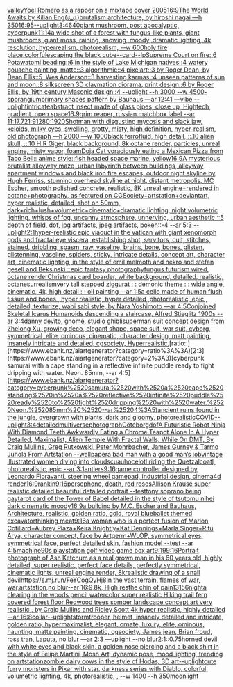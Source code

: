 [valley](https://www.ebank.nz/aiartgenerator?category=valley)[Yoel Romero as a rapper on a mixtape cover 2005](https://www.ebank.nz/aiartgenerator?category=Yoel%2520Romero%2520as%2520a%2520rapper%2520on%2520a%2520mixtape%2520cover%25202005)[16:9](https://www.ebank.nz/aiartgenerator?category=16%3A9)[The World Awaits by Kilian Eng](https://www.ebank.nz/aiartgenerator?category=The%2520World%2520Awaits%2520by%2520Kilian%2520Eng)[(ಠ_ರೃ)](https://www.ebank.nz/aiartgenerator?category=%28%E0%B2%A0_%E0%B2%B0%E0%B3%83%29)[brutalism architecture, by hiroshi nagai —h 350](https://www.ebank.nz/aiartgenerator?category=brutalism%2520architecture%2C%2520by%2520hiroshi%2520nagai%2520%E2%80%94h%2520350)[16:9](https://www.ebank.nz/aiartgenerator?category=16%3A9)[5](https://www.ebank.nz/aiartgenerator?category=5)[--uplight](https://www.ebank.nz/aiartgenerator?category=--uplight)[3:4](https://www.ebank.nz/aiartgenerator?category=3%3A4)[640](https://www.ebank.nz/aiartgenerator?category=640)[giant mushroom, post apocalyptic, cyberpunk](https://www.ebank.nz/aiartgenerator?category=giant%2520mushroom%2C%2520post%2520apocalyptic%2C%2520cyberpunk)[11:14](https://www.ebank.nz/aiartgenerator?category=11%3A14)[a wide shot of a forest with fungus-like plants, giant mushrooms, giant moss, raining, snowing, moody, dramatic lighting, 4k resolution, hyperrealism, photorealism, --w 600](https://www.ebank.nz/aiartgenerator?category=a%2520wide%2520shot%2520of%2520a%2520forest%2520with%2520fungus-like%2520plants%2C%2520giant%2520mushrooms%2C%2520giant%2520moss%2C%2520raining%2C%2520snowing%2C%2520moody%2C%2520dramatic%2520lighting%2C%25204k%2520resolution%2C%2520hyperrealism%2C%2520photorealism%2C%2520--w%2520600)[holy fire place,colorful](https://www.ebank.nz/aiartgenerator?category=holy%2520fire%2520place%2Ccolorful)[escaping the black cube](https://www.ebank.nz/aiartgenerator?category=escaping%2520the%2520black%2520cube)[--card](https://www.ebank.nz/aiartgenerator?category=--card)[--lp](https://www.ebank.nz/aiartgenerator?category=--lp)[Supreme Court on fire::6 Potawatomi beading::6 in the style of Lake Michigan natives::4 watery gouache painting, matte::3 algorithmic::4 pixelart::3 by Roger Dean, by Dean Ellis::5, Wes Anderson::3 harvesting karmas::4 unseen patterns of sun and moon::8 silkscreen 3D claymation diorama, print design::6 by Roger Ellis, by 19th century Masonic design::4 --uplight --h 3000 --w 4500](https://www.ebank.nz/aiartgenerator?category=Supreme%2520Court%2520on%2520fire%3A%3A6%2520Potawatomi%2520beading%3A%3A6%2520in%2520the%2520style%2520of%2520Lake%2520Michigan%2520natives%3A%3A4%2520watery%2520gouache%2520painting%2C%2520matte%3A%3A3%2520algorithmic%3A%3A4%2520pixelart%3A%3A3%2520by%2520Roger%2520Dean%2C%2520by%2520Dean%2520Ellis%3A%3A5%2C%2520Wes%2520Anderson%3A%3A3%2520harvesting%2520karmas%3A%3A4%2520unseen%2520patterns%2520of%2520sun%2520and%2520moon%3A%3A8%2520silkscreen%25203D%2520claymation%2520diorama%2C%2520print%2520design%3A%3A6%2520by%2520Roger%2520Ellis%2C%2520by%252019th%2520century%2520Masonic%2520design%3A%3A4%2520--uplight%2520--h%25203000%2520--w%25204500)[-](https://www.ebank.nz/aiartgenerator?category=-)[sporangium](https://www.ebank.nz/aiartgenerator?category=sporangium)[primary shapes pattern by Bauhaus —ar 12:41 —vibe --uplight](https://www.ebank.nz/aiartgenerator?category=primary%2520shapes%2520pattern%2520by%2520Bauhaus%2520%E2%80%94ar%252012%3A41%2520%E2%80%94vibe%2520--uplight)[intricate](https://www.ebank.nz/aiartgenerator?category=intricate)[abstract insect made of glass pipes, close up, Hightech, gradient, open space](https://www.ebank.nz/aiartgenerator?category=abstract%2520insect%2520made%2520of%2520glass%2520pipes%2C%2520close%2520up%2C%2520Hightech%2C%2520gradient%2C%2520open%2520space)[16:9](https://www.ebank.nz/aiartgenerator?category=16%3A9)[grim reaper, russian matchbox label --ar 11:17](https://www.ebank.nz/aiartgenerator?category=grim%2520reaper%2C%2520russian%2520matchbox%2520label%2520--ar%252011%3A17)[.7](https://www.ebank.nz/aiartgenerator?category=.7)[21:9](https://www.ebank.nz/aiartgenerator?category=21%3A9)[1280:1920](https://www.ebank.nz/aiartgenerator?category=1280%3A1920)[Shot](https://www.ebank.nz/aiartgenerator?category=Shot)[man with disgusting mycosis and slack jaw, keloids, milky eyes, swelling, grotty, misty, high definition, hyper-realism, old photograph —h 2000 —w 1000](https://www.ebank.nz/aiartgenerator?category=man%2520with%2520disgusting%2520mycosis%2520and%2520slack%2520jaw%2C%2520keloids%2C%2520milky%2520eyes%2C%2520swelling%2C%2520grotty%2C%2520misty%2C%2520high%2520definition%2C%2520hyper-realism%2C%2520old%2520photograph%2520%E2%80%94h%25202000%2520%E2%80%94w%25201000)[black ferrofluid, high detail, ::.10 alien skull, ::.10 H.R Giger, black background, 8k octane render, particles, unreal engine, misty vapor, foam](https://www.ebank.nz/aiartgenerator?category=black%2520ferrofluid%2C%2520high%2520detail%2C%2520%3A%3A.10%2520alien%2520skull%2C%2520%3A%3A.10%2520H.R%2520Giger%2C%2520black%2520background%2C%25208k%2520octane%2520render%2C%2520particles%2C%2520unreal%2520engine%2C%2520misty%2520vapor%2C%2520foam)[Doja Cat voraciously eating a Mexican Pizza from Taco Bell:: anime style::](https://www.ebank.nz/aiartgenerator?category=Doja%2520Cat%2520voraciously%2520eating%2520a%2520Mexican%2520Pizza%2520from%2520Taco%2520Bell%3A%3A%2520anime%2520style%3A%3A)[fish headed space marine, yellow](https://www.ebank.nz/aiartgenerator?category=fish%2520headed%2520space%2520marine%2C%2520yellow)[16:9](https://www.ebank.nz/aiartgenerator?category=16%3A9)[A mysterious brutalist alleyway maze, urban labyrinth between buildings, alleyway apartment windows and black iron fire escapes, outdoor night skyline by Hugh Ferriss, stunning overhead skyline at night, distant metropolis, MC Escher, smooth polished concrete, realistic, 8K unreal engine+rendered in octane+photography, as featured on CGSociety+artstation+deviantart, hyper realistic, detailed, shot on 50mm, dark+rich+lush+volumetric+cinematic+dramatic lighting, night volumetric lighting, whisps of fog, uncanny atmosphere, unnerving, urban aesthetic ::5 depth of field, dof, jpg artifacts, jpeg artifacts, bokeh::-4 --ar 5:3 --uplight](https://www.ebank.nz/aiartgenerator?category=A%2520mysterious%2520brutalist%2520alleyway%2520maze%2C%2520urban%2520labyrinth%2520between%2520buildings%2C%2520alleyway%2520apartment%2520windows%2520and%2520black%2520iron%2520fire%2520escapes%2C%2520outdoor%2520night%2520skyline%2520by%2520Hugh%2520Ferriss%2C%2520stunning%2520overhead%2520skyline%2520at%2520night%2C%2520distant%2520metropolis%2C%2520MC%2520Escher%2C%2520smooth%2520polished%2520concrete%2C%2520realistic%2C%25208K%2520unreal%2520engine%2Brendered%2520in%2520octane%2Bphotography%2C%2520as%2520featured%2520on%2520CGSociety%2Bartstation%2Bdeviantart%2C%2520hyper%2520realistic%2C%2520detailed%2C%2520shot%2520on%252050mm%2C%2520dark%2Brich%2Blush%2Bvolumetric%2Bcinematic%2Bdramatic%2520lighting%2C%2520night%2520volumetric%2520lighting%2C%2520whisps%2520of%2520fog%2C%2520uncanny%2520atmosphere%2C%2520unnerving%2C%2520urban%2520aesthetic%2520%3A%3A5%2520depth%2520of%2520field%2C%2520dof%2C%2520jpg%2520artifacts%2C%2520jpeg%2520artifacts%2C%2520bokeh%3A%3A-4%2520--ar%25205%3A3%2520--uplight)[2:1](https://www.ebank.nz/aiartgenerator?category=2%3A1)[hyper-realistic epic viaduct in the vatican with giant xenomorph gods and fractal eye viscera, establishing shot, servitors, cult, stitches, stained, dribbling, spasm, raw, vaseline, brains, bone, bones, glisten, glistenning, vaseline, spiders, sticky, intricate details, concept art, character art, cinematic lighting, in the style of emil melmoth and nekro and stefan gesell and Beksinski ::epic fantasy photography](https://www.ebank.nz/aiartgenerator?category=hyper-realistic%2520epic%2520viaduct%2520in%2520the%2520vatican%2520with%2520giant%2520xenomorph%2520gods%2520and%2520fractal%2520eye%2520viscera%2C%2520establishing%2520shot%2C%2520servitors%2C%2520cult%2C%2520stitches%2C%2520stained%2C%2520dribbling%2C%2520spasm%2C%2520raw%2C%2520vaseline%2C%2520brains%2C%2520bone%2C%2520bones%2C%2520glisten%2C%2520glistenning%2C%2520vaseline%2C%2520spiders%2C%2520sticky%2C%2520intricate%2520details%2C%2520concept%2520art%2C%2520character%2520art%2C%2520cinematic%2520lighting%2C%2520in%2520the%2520style%2520of%2520emil%2520melmoth%2520and%2520nekro%2520and%2520stefan%2520gesell%2520and%2520Beksinski%2520%3A%3Aepic%2520fantasy%2520photography)[fungus futurism wired, octane render](https://www.ebank.nz/aiartgenerator?category=fungus%2520futurism%2520wired%2C%2520octane%2520render)[Christmas card boarder, white background, detailed, realistic, octane](https://www.ebank.nz/aiartgenerator?category=Christmas%2520card%2520boarder%2C%2520white%2520background%2C%2520detailed%2C%2520realistic%2C%2520octane)[surrealism](https://www.ebank.nz/aiartgenerator?category=surrealism)[very tall stepped ziggurat : : demonic theme : : wide angle, cinematic, 4k, high detail : : oil painting --ar 1:5](https://www.ebank.nz/aiartgenerator?category=very%2520tall%2520stepped%2520ziggurat%2520%3A%2520%3A%2520demonic%2520theme%2520%3A%2520%3A%2520wide%2520angle%2C%2520cinematic%2C%25204k%2C%2520high%2520detail%2520%3A%2520%3A%2520oil%2520painting%2520--ar%25201%3A5)[a cello made of human flush tissue and bones , hyper realistic, hyper detailed, photorealistic, epic , detailed, texturize, wabi sabi style, by  Nara Yoshimoto —ar 4:5](https://www.ebank.nz/aiartgenerator?category=a%2520cello%2520made%2520of%2520human%2520flush%2520tissue%2520and%2520bones%2520%2C%2520hyper%2520realistic%2C%2520hyper%2520detailed%2C%2520photorealistic%2C%2520epic%2520%2C%2520detailed%2C%2520texturize%2C%2520wabi%2520sabi%2520style%2C%2520by%2520%2520Nara%2520Yoshimoto%2520%E2%80%94ar%25204%3A5)[Conjoined Skeletal Icarus Humanoids descending a staircase, Alfred Stieglitz 1900s --ar 3:4](https://www.ebank.nz/aiartgenerator?category=Conjoined%2520Skeletal%2520Icarus%2520Humanoids%2520descending%2520a%2520staircase%2C%2520Alfred%2520Stieglitz%25201900s%2520--ar%25203%3A4)[danny devito, gnome, studio ghibli](https://www.ebank.nz/aiartgenerator?category=danny%2520devito%2C%2520gnome%2C%2520studio%2520ghibli)[superman suit concept design from Zhelong Xu, growing deco, elegant shape, space suit, war suit, cyborg, symmetrical, elite, ominous, cinematic, character design, matt painting, insanely intricate and detailed, cgsociety, Hyperrealistic.](https://www.ebank.nz/aiartgenerator?category=superman%2520suit%2520concept%2520design%2520from%2520Zhelong%2520Xu%2C%2520growing%2520deco%2C%2520elegant%2520shape%2C%2520space%2520suit%2C%2520war%2520suit%2C%2520cyborg%2C%2520symmetrical%2C%2520elite%2C%2520ominous%2C%2520cinematic%2C%2520character%2520design%2C%2520matt%2520painting%2C%2520insanely%2520intricate%2520and%2520detailed%2C%2520cgsociety%2C%2520Hyperrealistic.)[ratio::](https://www.ebank.nz/aiartgenerator?category=ratio%3A%3A)[2:3](https://www.ebank.nz/aiartgenerator?category=2%3A3)[cyberpunk samurai with a cape standing in a reflective infinite puddle ready to fight dripping with water. Neon. 85mm, --ar 4:5](https://www.ebank.nz/aiartgenerator?category=cyberpunk%2520samurai%2520with%2520a%2520cape%2520standing%2520in%2520a%2520reflective%2520infinite%2520puddle%2520ready%2520to%2520fight%2520dripping%2520with%2520water.%2520Neon.%252085mm%2C%2520--ar%25204%3A5)[ancient ruins found in the jungle, overgrown with plants, dark and gloomy, photorealistic](https://www.ebank.nz/aiartgenerator?category=ancient%2520ruins%2520found%2520in%2520the%2520jungle%2C%2520overgrown%2520with%2520plants%2C%2520dark%2520and%2520gloomy%2C%2520photorealistic)[COVID](https://www.ebank.nz/aiartgenerator?category=COVID)[--uplight](https://www.ebank.nz/aiartgenerator?category=--uplight)[3:4](https://www.ebank.nz/aiartgenerator?category=3%3A4)[detailed](https://www.ebank.nz/aiartgenerator?category=detailed)[multiverse](https://www.ebank.nz/aiartgenerator?category=multiverse)[photograph](https://www.ebank.nz/aiartgenerator?category=photograph)[Göteborg](https://www.ebank.nz/aiartgenerator?category=G%C3%B6teborg)[dof](https://www.ebank.nz/aiartgenerator?category=dof)[A Futuristic Robot Ninja With Diamond Teeth Awkwardly Eating a Chrome Teapot Alone In A Hyper Detailed, Maximalist, Alien Temple With Fractal Walls, While On DMT, By Craig Mullins, Greg Rutkowski, Peter Mohrbacher, James Gurney & Tarmo Juhola From Artstation --wallpaper](https://www.ebank.nz/aiartgenerator?category=A%2520Futuristic%2520Robot%2520Ninja%2520With%2520Diamond%2520Teeth%2520Awkwardly%2520Eating%2520a%2520Chrome%2520Teapot%2520Alone%2520In%2520A%2520Hyper%2520Detailed%2C%2520Maximalist%2C%2520Alien%2520Temple%2520With%2520Fractal%2520Walls%2C%2520While%2520On%2520DMT%2C%2520By%2520Craig%2520Mullins%2C%2520Greg%2520Rutkowski%2C%2520Peter%2520Mohrbacher%2C%2520James%2520Gurney%2520%26%2520Tarmo%2520Juhola%2520From%2520Artstation%2520--wallpaper)[a bad man with a good man’s job](https://www.ebank.nz/aiartgenerator?category=a%2520bad%2520man%2520with%2520a%2520good%2520man%E2%80%99s%2520job)[vintage illustrated women diving into clouds](https://www.ebank.nz/aiartgenerator?category=vintage%2520illustrated%2520women%2520diving%2520into%2520clouds)[cuauhocelotl riding the Quetzalcoatl, photorealistic, epic --ar 3:1](https://www.ebank.nz/aiartgenerator?category=cuauhocelotl%2520riding%2520the%2520Quetzalcoatl%2C%2520photorealistic%2C%2520epic%2520--ar%25203%3A1)[antlers](https://www.ebank.nz/aiartgenerator?category=antlers)[9:16](https://www.ebank.nz/aiartgenerator?category=9%3A16)[game controller designed by Leonardo Fioravanti, steering wheel gamepad, industrial design, cinema4d render](https://www.ebank.nz/aiartgenerator?category=game%2520controller%2520designed%2520by%2520Leonardo%2520Fioravanti%2C%2520steering%2520wheel%2520gamepad%2C%2520industrial%2520design%2C%2520cinema4d%2520render)[16:9](https://www.ebank.nz/aiartgenerator?category=16%3A9)[rankin](https://www.ebank.nz/aiartgenerator?category=rankin)[9:16](https://www.ebank.nz/aiartgenerator?category=9%3A16)[persephone, death, red roses](https://www.ebank.nz/aiartgenerator?category=persephone%2C%2520death%2C%2520red%2520roses)[Allison Krause super realistic detailed beautiful detailed portrait --test](https://www.ebank.nz/aiartgenerator?category=Allison%2520Krause%2520super%2520realistic%2520detailed%2520beautiful%2520detailed%2520portrait%2520--test)[tony soprano being gay](https://www.ebank.nz/aiartgenerator?category=tony%2520soprano%2520being%2520gay)[tarot card of the Tower of Babel detailed in the style of tsutomu nihei dark cinematic moody](https://www.ebank.nz/aiartgenerator?category=tarot%2520card%2520of%2520the%2520Tower%2520of%2520Babel%2520detailed%2520in%2520the%2520style%2520of%2520tsutomu%2520nihei%2520dark%2520cinematic%2520moody)[16:9](https://www.ebank.nz/aiartgenerator?category=16%3A9)[a building by M.C. Escher and Bauhaus, Architecture, realistic, golden ratio, gold, royal blue](https://www.ebank.nz/aiartgenerator?category=a%2520building%2520by%2520M.C.%2520Escher%2520and%2520Bauhaus%2C%2520Architecture%2C%2520realistic%2C%2520golden%2520ratio%2C%2520gold%2C%2520royal%2520blue)[ballet themed excavator](https://www.ebank.nz/aiartgenerator?category=ballet%2520themed%2520excavator)[thinking meat](https://www.ebank.nz/aiartgenerator?category=thinking%2520meat)[9:16](https://www.ebank.nz/aiartgenerator?category=9%3A16)[a woman who is a perfect fusion of Marion Cotillard+Aubrey Plaza+Keira Knightly+Kat Dennings+Marla Singer+Ritu Arya, character concept, face by Artgerm+WLOP, symmetrical eyes, symmetrical face, perfect detailed skin, fashion model --test --ar 4:5](https://www.ebank.nz/aiartgenerator?category=a%2520woman%2520who%2520is%2520a%2520perfect%2520fusion%2520of%2520Marion%2520Cotillard%2BAubrey%2520Plaza%2BKeira%2520Knightly%2BKat%2520Dennings%2BMarla%2520Singer%2BRitu%2520Arya%2C%2520character%2520concept%2C%2520face%2520by%2520Artgerm%2BWLOP%2C%2520symmetrical%2520eyes%2C%2520symmetrical%2520face%2C%2520perfect%2520detailed%2520skin%2C%2520fashion%2520model%2520--test%2520--ar%25204%3A5)[machine](https://www.ebank.nz/aiartgenerator?category=machine)[90s playstation golf video game box art](https://www.ebank.nz/aiartgenerator?category=90s%2520playstation%2520golf%2520video%2520game%2520box%2520art)[9:19](https://www.ebank.nz/aiartgenerator?category=9%3A19)[9:16](https://www.ebank.nz/aiartgenerator?category=9%3A16)[Portrait photograph of Ash Ketchum as a real grown man in his 60 years old, highly detailed, super realistic, perfect face details, perfectly symmetrical, cinematic lights, unreal engine render, 8k](https://www.ebank.nz/aiartgenerator?category=Portrait%2520photograph%2520of%2520Ash%2520Ketchum%2520as%2520a%2520real%2520grown%2520man%2520in%2520his%252060%2520years%2520old%2C%2520highly%2520detailed%2C%2520super%2520realistic%2C%2520perfect%2520face%2520details%2C%2520perfectly%2520symmetrical%2C%2520cinematic%2520lights%2C%2520unreal%2520engine%2520render%2C%25208k)[realistic drawing of a snail devil](https://www.ebank.nz/aiartgenerator?category=realistic%2520drawing%2520of%2520a%2520snail%2520devil)[<https://s.mj.run/FeYCogQyHj8>](https://www.ebank.nz/aiartgenerator?category=%3Chttps%3A//s.mj.run/FeYCogQyHj8%3E)[In the vast terrain, flames of war, war,artstation,no blur--ar 16:9,8k, High res](https://www.ebank.nz/aiartgenerator?category=In%2520the%2520vast%2520terrain%2C%2520flames%2520of%2520war%2C%2520war%2Cartstation%2Cno%2520blur--ar%252016%3A9%2C8k%2C%2520High%2520res)[the chin of pain](https://www.ebank.nz/aiartgenerator?category=the%2520chin%2520of%2520pain)[13156](https://www.ebank.nz/aiartgenerator?category=13156)[night](https://www.ebank.nz/aiartgenerator?category=night)[a clearing in the woods pencil watercolor super realistic Hiking trail fern covered forest floor Redwood trees somber landscape concept art very realistic , by Craig Mullins and Ridley Scott 4k hyper realistic, highly detailed --ar 16:8](https://www.ebank.nz/aiartgenerator?category=a%2520clearing%2520in%2520the%2520woods%2520pencil%2520watercolor%2520super%2520realistic%2520Hiking%2520trail%2520fern%2520covered%2520forest%2520floor%2520Redwood%2520trees%2520somber%2520landscape%2520concept%2520art%2520very%2520realistic%2520%2C%2520by%2520Craig%2520Mullins%2520and%2520Ridley%2520Scott%25204k%2520hyper%2520realistic%2C%2520highly%2520detailed%2520--ar%252016%3A8)[collar](https://www.ebank.nz/aiartgenerator?category=collar)[--uplight](https://www.ebank.nz/aiartgenerator?category=--uplight)[stormtrooper, helmet, insanely detailed and intricate, golden ratio, hypermaximalist, elegant, ornate, luxury, elite, ominous, haunting, matte painting, cinematic, cgsociety, James jean, Brian froud, ross tran, Laputa, no blur —ar 2:3 —uplight --no blur](https://www.ebank.nz/aiartgenerator?category=stormtrooper%2C%2520helmet%2C%2520insanely%2520detailed%2520and%2520intricate%2C%2520golden%2520ratio%2C%2520hypermaximalist%2C%2520elegant%2C%2520ornate%2C%2520luxury%2C%2520elite%2C%2520ominous%2C%2520haunting%2C%2520matte%2520painting%2C%2520cinematic%2C%2520cgsociety%2C%2520James%2520jean%2C%2520Brian%2520froud%2C%2520ross%2520tran%2C%2520Laputa%2C%2520no%2520blur%2520%E2%80%94ar%25202%3A3%2520%E2%80%94uplight%2520--no%2520blur)[2:1](https://www.ebank.nz/aiartgenerator?category=2%3A1)[::0.75](https://www.ebank.nz/aiartgenerator?category=%3A%3A0.75)[horned devil with white eyes and black skin, a golden nose piercing and a black shirt in the style of Felipe Martini, Mosh Art, dynamic pose, mood lighting, trending on artstation](https://www.ebank.nz/aiartgenerator?category=horned%2520devil%2520with%2520white%2520eyes%2520and%2520black%2520skin%2C%2520a%2520golden%2520nose%2520piercing%2520and%2520a%2520black%2520shirt%2520in%2520the%2520style%2520of%2520Felipe%2520Martini%2C%2520Mosh%2520Art%2C%2520dynamic%2520pose%2C%2520mood%2520lighting%2C%2520trending%2520on%2520artstation)[zombie dairy cows in the style of Hodas, 3D art](https://www.ebank.nz/aiartgenerator?category=zombie%2520dairy%2520cows%2520in%2520the%2520style%2520of%2520Hodas%2C%25203D%2520art)[--uplight](https://www.ebank.nz/aiartgenerator?category=--uplight)[cute furry monsters in Pixar with star, darkness series with Diablo, colorful, volumetric lighting, 4k, photorealistic, , --w 1400 --h 350](https://www.ebank.nz/aiartgenerator?category=cute%2520furry%2520monsters%2520in%2520Pixar%2520with%2520star%2C%2520darkness%2520series%2520with%2520Diablo%2C%2520colorful%2C%2520volumetric%2520lighting%2C%25204k%2C%2520photorealistic%2C%2520%2C%2520--w%25201400%2520--h%2520350)[moonlight](https://www.ebank.nz/aiartgenerator?category=moonlight)